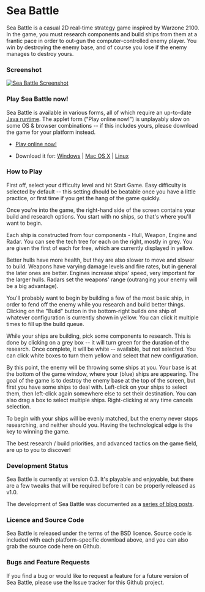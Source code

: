 Sea Battle
==========

Sea Battle is a casual 2D real-time strategy game inspired by Warzone 2100.  In the game, you must research components and build ships from them at a frantic pace in order to out-gun the computer-controlled enemy player.  You win by destroying the enemy base, and of course you lose if the enemy manages to destroy yours.



### Screenshot



[![Sea Battle Screenshot](http://www.onlydreaming.net/wp-content/uploads/2010/12/wpid-SeaBattleScreenshot-287x300.jpg)](http://www.onlydreaming.net/wp-content/uploads/2010/12/wpid-SeaBattleScreenshot.png)



### Play Sea Battle now!



Sea Battle is available in various forms, all of which require an up-to-date [Java runtime](http://java.sun.com).  The applet form ("Play online now!") is unplayably slow on some OS & browser combinations -- if this includes yours, please download the game for your platform instead.



  * [Play online now!](http://www.onlydreaming.net/files/SeaBattle/applet/index.html)


  * Download it for: [Windows](http://www.onlydreaming.net/files/SeaBattle/SeaBattle-win32.zip) | [Mac OS X](http://www.onlydreaming.net/files/SeaBattle/SeaBattle-osx.zip) | [Linux](http://www.onlydreaming.net/files/SeaBattle/SeaBattle-linux.zip)




### How to Play



First off, select your difficulty level and hit Start Game. Easy difficulty is selected by default -- this setting dhould be beatable once you have a little practice, or first time if you get the hang of the game quickly.

Once you're into the game, the right-hand side of the screen contains your build and research options.  You start with no ships, so that's where you'll want to begin.

Each ship is constructed from four components - Hull, Weapon, Engine and Radar.  You can see the tech tree for each on the right, mostly in grey.  You are given the first of each for free, which are currently displayed in yellow.

Better hulls have more health, but they are also slower to move and slower to build.  Weapons have varying damage levels and fire rates, but in general the later ones are better.  Engines increase ships' speed, very important for the larger hulls.  Radars set the weapons' range (outranging your enemy will be a big advantage).

You'll probably want to begin by building a few of the most basic ship, in order to fend off the enemy while you research and build better things.  Clicking on the "Build" button in the bottom-right builds one ship of whatever configuration is currently shown in yellow.  You can click it multiple times to fill up the build queue.

While your ships are building, pick some components to research.  This is done by clicking on a grey box -- it will turn green for the duration of the research.  Once complete, it will be white -- available, but not selected.  You can click white boxes to turn them yellow and select that new configuration.

By this point, the enemy will be throwing some ships at you.  Your base is at the bottom of the game window, where your (blue) ships are appearing.  The goal of the game is to destroy the enemy base at the top of the screen, but first you have some ships to deal with.  Left-click on your ships to select them, then left-click again somewhere else to set their destination.  You can also drag a box to select multiple ships.  Right-clicking at any time cancels selection.

To begin with your ships will be evenly matched, but the enemy never stops researching, and neither should you.  Having the technological edge is the key to winning the game.

The best research / build priorities, and advanced tactics on the game field, are up to you to discover!



### Development Status



Sea Battle is currently at version 0.3. It's playable and enjoyable, but there are a few tweaks that will be required before it can be properly released as v1.0.

The development of Sea Battle was documented as a [series of blog posts](http:/blog.ianrenton.com/tag/sea-battle).



### Licence and Source Code



Sea Battle is released under the terms of the BSD licence.  Source code is included with each platform-specific download above, and you can also grab the source code here on Github.



### Bugs and Feature Requests


If you find a bug or would like to request a feature for a future version of Sea Battle, please use the Issue tracker for this Github project.
